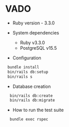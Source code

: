 # VADO

* Ruby version - 3.3.0

* System dependencies

  - Ruby v3.3.0
  - PostgreSQL v15.5

* Configuration

 ```bash
  bundle install
  bin/rails db:setup
  bin/rails s
 ```

* Database creation

```bash
  bin/rails db:create
  bin/rails db:migrate
```

* How to run the test suite

```bash
  bundle exec rspec
```

